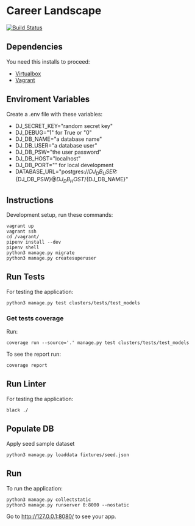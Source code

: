 # Career Landscape

[![Build Status](https://travis-ci.com/xpeppers/career-landscape.svg?branch=master)](https://travis-ci.com/xpeppers/career-landscape)

## Dependencies

You need this installs to proceed:

- [Virtualbox](https://www.virtualbox.org/)
- [Vagrant](https://www.vagrantup.com/)

## Enviroment Variables

Create a .env file with these variables:

- DJ_SECRET_KEY="random secret key"
- DJ_DEBUG="1" for True or "0"
- DJ_DB_NAME="a database name"
- DJ_DB_USER="a database user"
- DJ_DB_PSW="the user password"
- DJ_DB_HOST="localhost"
- DJ_DB_PORT="" for local development
- DATABASE_URL="postgres://${DJ_DB_USER}:${DJ_DB_PSW}@${DJ_DB_HOST}/${DJ_DB_NAME}"

## Instructions

Development setup, run these commands:

```blank
vagrant up
vagrant ssh
cd /vagrant/
pipenv install --dev
pipenv shell
python3 manage.py migrate
python3 manage.py createsuperuser
```

## Run Tests

For testing the application:

```blank
python3 manage.py test clusters/tests/test_models
```

### Get tests coverage

Run:

```blank
coverage run --source='.' manage.py test clusters/tests/test_models
```

To see the report run:

```blank
coverage report
```

## Run Linter

For testing the application:

```blank
black ./
```

## Populate DB

Apply seed sample dataset

```blank
python3 manage.py loaddata fixtures/seed.json
```

## Run

To run the application:

```blank
python3 manage.py collectstatic
python3 manage.py runserver 0:8000 --nostatic
```

Go to http://127.0.0.1:8080/ to see your app.
